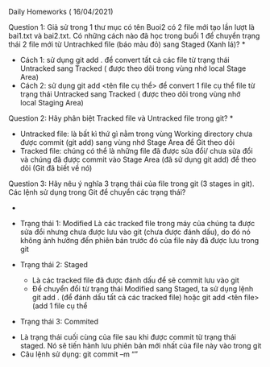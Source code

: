 Daily Homeworks
( 16/04/2021)

Question 1:
Giả sử trong 1 thư mục có tên Buoi2 có 2 file mới tạo lần lượt là bai1.txt và bai2.txt. Có những cách nào đã học trong buổi 1 để chuyển trạng thái 2 file mới từ Untrachked file (báo màu đỏ) sang Staged (Xanh lá)?
*
- Cách 1: sử dụng git add . để convert  tất cả các file từ trạng thái Untracked 
               sang Tracked ( được theo dõi trong vùng nhớ local Stage Area)
- Cách 2: sử dụng git add <tên file cụ thể> để convert  1 file cụ thể file từ 
               trạng thái Untracked  sang Tracked ( được theo dõi trong vùng nhớ  
                local Staging Area)

Question 2:
Hãy phân biệt Tracked file và Untracked file trong git?
*
- Untracked file: là bất kì thứ gì nằm trong vùng Working directory chưa được
                           commit (git add) sang vùng nhớ Stage Area để Git theo dõi
- Tracked file: chúng có thể là những file đã được sửa đổi/ chưa sửa đổi và 
                        chúng đã được commit vào Stage Area (đã sử dụng git add)
                        để theo dõi (Git đã biết về nó)

Question 3:
Hãy nêu ý nghĩa 3 trạng thái của file trong git (3 stages in git). Các lệnh sử dụng trong Git để chuyển các trạng thái?


*
- Trạng thái 1: Modified
  Là các trackeđ file trong máy của chúng ta được sửa đổi nhưng chưa được lưu vào git (chưa được đánh dấu), do đó nó không ảnh hưởng đến phiên bản trước đó của file này đã được lưu trong git
- Trạng thái 2: Staged
  + Là các tracked file đã được đánh dấu để sẽ commit lưu vào git
  + Để chuyển đổi từ trạng thái Modified sang Staged, ta sử dụng lệnh 
git add . (để đánh dấu tất cả các tracked file) hoặc git add <tên file> (add 1 file cụ thể

- Trạng thái 3: Commited
+ Là trạng thái cuối cùng của file sau khi được commit từ trạng thái staged. Nó sẽ tiến hành lưu phiên bản mới nhất của file này vào trong git
+ Câu lệnh sử dụng: git commit –m “<message>”




